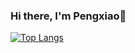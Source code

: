 ### Hi there, I'm Pengxiao👋

[![Top Langs](https://github-readme-stats.vercel.app/api/top-langs/?username=Christmas&layout=compact)](https://github.com/pengxiao-song/github-readme-stats)
